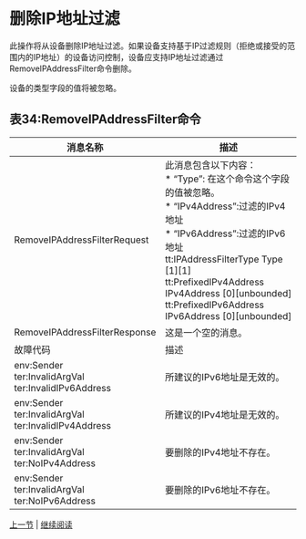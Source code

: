 # 删除IP地址过滤

此操作将从设备删除IP地址过滤。如果设备支持基于IP过滤规则（拒绝或接受的范围内的IP地址）的设备访问控制，设备应支持IP地址过滤通过RemoveIPAddressFilter命令删除。

设备的类型字段的值将被忽略。

## 表34:RemoveIPAddressFilter命令

消息名称|描述
----|----
RemoveIPAddressFilterRequest |此消息包含以下内容：<br/> * “Type”: 在这个命令这个字段的值被忽略。<br/> * “IPv4Address”:过滤的IPv4地址<br/> * “IPv6Address”:过滤的IPv6地址<br/>tt:IPAddressFilterType Type [1][1]<br/>tt:PrefixedIPv4Address IPv4Address [0][unbounded]<br/>tt:PrefixedIPv6Address IPv6Address [0][unbounded]
RemoveIPAddressFilterResponse |这是一个空的消息。
故障代码|描述
env:Sender <br /> ter:InvalidArgVal <br /> ter:InvalidIPv6Address |所建议的IPv6地址是无效的。
env:Sender <br /> ter:InvalidArgVal <br /> ter:InvalidIPv4Address |所建议的IPv4地址是无效的。
env:Sender <br /> ter:InvalidArgVal <br /> ter:NoIPv4Address |要删除的IPv4地址不存在。
env:Sender <br /> ter:InvalidArgVal <br /> ter:NoIPv6Address |要删除的IPv6地址不存在。

[上一节](08.02.20.md) | [继续阅读](08.02.22.md)